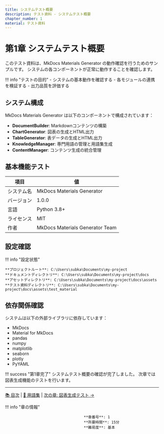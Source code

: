 ```yaml
---
title: システムテスト概要
description: テスト資料 - システムテスト概要
chapter_number: 1
material: テスト資料
---
```


# 第1章 システムテスト概要


このテスト資料は、MkDocs Materials Generator の動作確認を行うためのサンプルです。
システムの各コンポーネントが正常に動作することを確認します。

!!! info "テストの目的"
    - システムの基本動作を確認する
    - 各モジュールの連携を検証する
    - 出力品質を評価する

## システム構成


<span data-md-tooltip="Pythonで書かれた静的サイトジェネレータ。Markdownファイルから美しいドキュメントサイトを生成する。">MkDocs</span> Materials Generator は以下のコンポーネントで構成されています：

- **<span data-md-tooltip="Markdownコンテンツを構築するためのクラス。見出し、段落、リストなどの要素を生成する。">DocumentBuilder</span>**: Markdownコンテンツの構築
- **ChartGenerator**: 図表の生成とHTML出力
- **TableGenerator**: 表データの生成とHTML出力
- **KnowledgeManager**: 専門用語の管理と用語集生成
- **ContentManager**: コンテンツ生成の統合管理


## 基本機能テスト

| 項目 | 値 |
| --- | --- |
| システム名 | MkDocs Materials Generator |
| バージョン | 1.0.0 |
| 言語 | Python 3.8+ |
| ライセンス | MIT |
| 作者 | MkDocs Materials Generator Team |

## 設定確認

!!! info "設定状態"

    
    **プロジェクトルート**: C:\Users\subka\Documents\my-project  
    **ドキュメントディレクトリ**: C:\Users\subka\Documents\my-project\docs  
    **アセットディレクトリ**: C:\Users\subka\Documents\my-project\docs\assets  
    **テスト資料ディレクトリ**: C:\Users\subka\Documents\my-project\docs\assets\test_material
    


## 依存関係確認

システムは以下の外部ライブラリに依存しています：

- MkDocs
- Material for MkDocs
- pandas
- numpy
- matplotlib
- seaborn
- plotly
- PyYAML


!!! success "第1章完了"
    システムテスト概要の確認が完了しました。
    次章では図表生成機能のテストを行います。

---

[📚 目次](index.md) | [📖 用語集](glossary.md) | [次の章: 図表生成テスト →](chapter_02_chart_generation_test.md)

!!! info "章の情報"

    
                                        **章番号**: 1  
                                        **所要時間**: 15分  
                                        **難易度**: 基本
                                        
